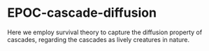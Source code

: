 # EPOC-cascade-diffusion
Here we employ survival theory to capture the diffusion property of cascades, regarding the cascades as lively creatures in nature.
